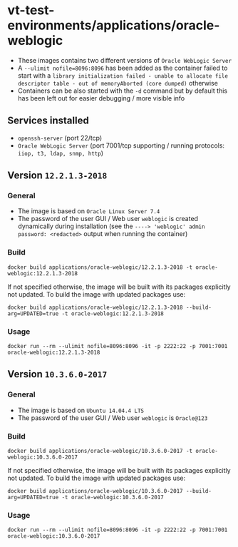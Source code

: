 # vt-test-environments/applications/oracle-weblogic

- These images contains two different versions of `Oracle WebLogic Server`
- A `--ulimit nofile=8096:8096` has been added as the container failed to start with a `library initialization failed - unable to allocate file descriptor table - out of memoryAborted (core dumped)` otherwise
- Containers can be also started with the `-d` command but by default this has been left out for easier debugging / more visible info

## Services installed

- `openssh-server` (port 22/tcp)
- `Oracle WebLogic Server` (port 7001/tcp supporting / running protocols: `iiop, t3, ldap, snmp, http`)

## Version `12.2.1.3-2018`

### General

- The image is based on `Oracle Linux Server 7.4`
- The password of the user GUI / Web user `weblogic` is created dynamically during installation (see the `----> 'weblogic' admin password: <redacted>` output when running the container)

### Build

```
docker build applications/oracle-weblogic/12.2.1.3-2018 -t oracle-weblogic:12.2.1.3-2018
```

If not specified otherwise, the image will be built with its packages explicitly not updated. To build the image with updated packages use:

```
docker build applications/oracle-weblogic/12.2.1.3-2018 --build-arg=UPDATED=true -t oracle-weblogic:12.2.1.3-2018
```

### Usage

```
docker run --rm --ulimit nofile=8096:8096 -it -p 2222:22 -p 7001:7001 oracle-weblogic:12.2.1.3-2018
```

## Version `10.3.6.0-2017`

### General

- The image is based on `Ubuntu 14.04.4 LTS`
- The password of the user GUI / Web user `weblogic` is `Oracle@123`

### Build

```
docker build applications/oracle-weblogic/10.3.6.0-2017 -t oracle-weblogic:10.3.6.0-2017
```

If not specified otherwise, the image will be built with its packages explicitly not updated. To build the image with updated packages use:

```
docker build applications/oracle-weblogic/10.3.6.0-2017 --build-arg=UPDATED=true -t oracle-weblogic:10.3.6.0-2017
```

### Usage

```
docker run --rm --ulimit nofile=8096:8096 -it -p 2222:22 -p 7001:7001 oracle-weblogic:10.3.6.0-2017
```
